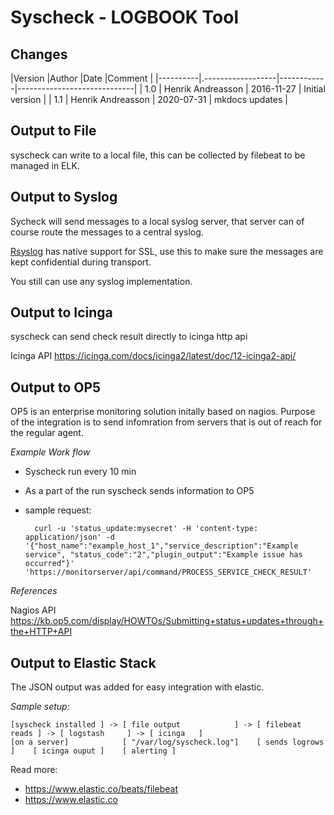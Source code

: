
# Syscheck - LOGBOOK Tool


## Changes

|Version   |Author             |Date        |Comment                      |
|----------|.------------------|------------|-----------------------------|
| 1.0      | Henrik Andreasson | 2016-11-27 | Initial version             |
| 1.1      | Henrik Andreasson | 2020-07-31 | mkdocs updates              |


## Output to File


syscheck can write to a local file, this can be collected by filebeat to be managed in ELK.

## Output to  Syslog


Sycheck will send messages to a local syslog server, that server can of course route the messages to a central syslog.

[Rsyslog](http://www.rsyslog.com/doc-rsyslog_secure_tls.html) has native support for SSL, use this to make sure the messages are kept confidential during transport.

You still can use any syslog implementation.

## Output to  Icinga

syscheck can send check result directly to icinga  http api

Icinga API <https://icinga.com/docs/icinga2/latest/doc/12-icinga2-api/>

## Output to  OP5


OP5 is an enterprise monitoring solution initally based on nagios.
Purpose of the integration is to send infomration from servers that is out of reach for the regular agent.

*Example Work flow*


* Syscheck run every 10 min
* As a part of the run syscheck sends information to OP5
* sample request:

        curl -u 'status_update:mysecret' -H 'content-type: application/json' -d '{"host_name":"example_host_1","service_description":"Example service", "status_code":"2","plugin_output":"Example issue has occurred"}' 'https://monitorserver/api/command/PROCESS_SERVICE_CHECK_RESULT'

*References*

Nagios API <https://kb.op5.com/display/HOWTOs/Submitting+status+updates+through+the+HTTP+API>

## Output to  Elastic Stack

The JSON output was added for easy integration with elastic.

*Sample setup:*

```
[syscheck installed ] -> [ file output            ] -> [ filebeat reads ] -> [ logstash     ] -> [ icinga   ]
[on a server]            [ "/var/log/syscheck.log"]    [ sends logrows  ]    [ icinga ouput ]    [ alerting ]
```

Read more:
* <https://www.elastic.co/beats/filebeat>
* <https://www.elastic.co>
